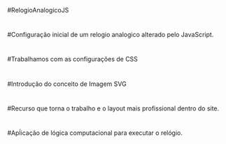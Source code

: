 #RelogioAnalogicoJS
#
#Configuração inicial de um relogio analogico alterado pelo JavaScript.
#
#Trabalhamos com as configurações de CSS
#
#Introdução do conceito de Imagem SVG
#
#Recurso que torna o trabalho e o layout mais profissional dentro do site.
#
#Apĺicação de lógica computacional para executar o relógio.
